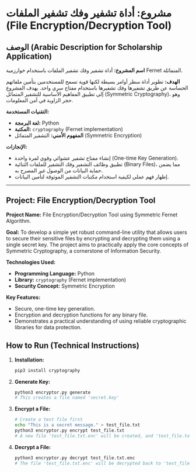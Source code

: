 # مشروع: أداة تشفير وفك تشفير الملفات (File Encryption/Decryption Tool)

## الوصف (Arabic Description for Scholarship Application)

**اسم المشروع:** أداة تشفير وفك تشفير الملفات باستخدام خوارزمية Fernet المتماثلة.

**الهدف:** تطوير أداة سطر أوامر بسيطة لكنها قوية تسمح للمستخدمين بتأمين ملفاتهم الحساسة عن طريق تشفيرها وفك تشفيرها باستخدام مفتاح سري واحد. يهدف المشروع إلى تطبيق المفاهيم الأساسية للتشفير المتماثل (Symmetric Cryptography)، وهو حجر الزاوية في أمن المعلومات.

**التقنيات المستخدمة:**
*   **لغة البرمجة:** Python
*   **المكتبة:** `cryptography` (Fernet implementation)
*   **المفهوم الأمني:** التشفير المتماثل (Symmetric Encryption)

**الإنجازات:**
*   إنشاء مفتاح تشفير عشوائي وقوي لمرة واحدة (One-time Key Generation).
*   تطبيق وظائف التشفير وفك التشفير للملفات الثنائية (Binary Files)، مما يضمن حماية البيانات من الوصول غير المصرح به.
*   إظهار فهم عملي لكيفية استخدام مكتبات التشفير الموثوقة لتأمين البيانات.

---

## Project: File Encryption/Decryption Tool

**Project Name:** File Encryption/Decryption Tool using Symmetric Fernet Algorithm.

**Goal:** To develop a simple yet robust command-line utility that allows users to secure their sensitive files by encrypting and decrypting them using a single secret key. The project aims to practically apply the core concepts of Symmetric Cryptography, a cornerstone of Information Security.

**Technologies Used:**
*   **Programming Language:** Python
*   **Library:** `cryptography` (Fernet implementation)
*   **Security Concept:** Symmetric Encryption

**Key Features:**
*   Secure, one-time key generation.
*   Encryption and decryption functions for any binary file.
*   Demonstrates a practical understanding of using reliable cryptographic libraries for data protection.

## How to Run (Technical Instructions)

1.  **Installation:**
    ```bash
    pip3 install cryptography
    ```
2.  **Generate Key:**
    ```bash
    python3 encryptor.py generate
    # This creates a file named 'secret.key'
    ```
3.  **Encrypt a File:**
    ```bash
    # Create a test file first
    echo "This is a secret message." > test_file.txt
    python3 encryptor.py encrypt test_file.txt
    # A new file 'test_file.txt.enc' will be created, and 'test_file.txt' will be deleted.
    ```
4.  **Decrypt a File:**
    ```bash
    python3 encryptor.py decrypt test_file.txt.enc
    # The file 'test_file.txt.enc' will be decrypted back to 'test_file.txt'.
    ```
